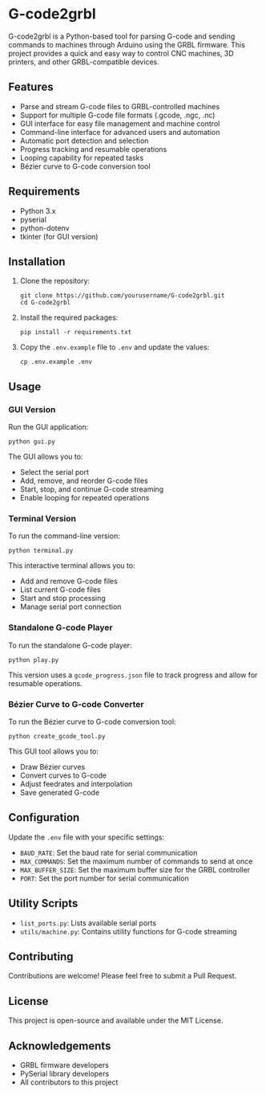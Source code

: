 # G-code2grbl

G-code2grbl is a Python-based tool for parsing G-code and sending commands to machines through Arduino using the GRBL firmware. This project provides a quick and easy way to control CNC machines, 3D printers, and other GRBL-compatible devices.

## Features

- Parse and stream G-code files to GRBL-controlled machines
- Support for multiple G-code file formats (.gcode, .ngc, .nc)
- GUI interface for easy file management and machine control
- Command-line interface for advanced users and automation
- Automatic port detection and selection
- Progress tracking and resumable operations
- Looping capability for repeated tasks
- Bézier curve to G-code conversion tool

## Requirements

- Python 3.x
- pyserial
- python-dotenv
- tkinter (for GUI version)

## Installation

1. Clone the repository:

   ```
   git clone https://github.com/yourusername/G-code2grbl.git
   cd G-code2grbl
   ```

2. Install the required packages:

   ```
   pip install -r requirements.txt
   ```

3. Copy the `.env.example` file to `.env` and update the values:
   ```
   cp .env.example .env
   ```

## Usage

### GUI Version

Run the GUI application:

```
python gui.py
```

The GUI allows you to:

- Select the serial port
- Add, remove, and reorder G-code files
- Start, stop, and continue G-code streaming
- Enable looping for repeated operations

### Terminal Version

To run the command-line version:

```
python terminal.py
```

This interactive terminal allows you to:

- Add and remove G-code files
- List current G-code files
- Start and stop processing
- Manage serial port connection

### Standalone G-code Player

To run the standalone G-code player:

```
python play.py
```

This version uses a `gcode_progress.json` file to track progress and allow for resumable operations.

### Bézier Curve to G-code Converter

To run the Bézier curve to G-code conversion tool:

```
python create_gcode_tool.py
```

This GUI tool allows you to:

- Draw Bézier curves
- Convert curves to G-code
- Adjust feedrates and interpolation
- Save generated G-code

## Configuration

Update the `.env` file with your specific settings:

- `BAUD_RATE`: Set the baud rate for serial communication
- `MAX_COMMANDS`: Set the maximum number of commands to send at once
- `MAX_BUFFER_SIZE`: Set the maximum buffer size for the GRBL controller
- `PORT`: Set the port number for serial communication

## Utility Scripts

- `list_ports.py`: Lists available serial ports
- `utils/machine.py`: Contains utility functions for G-code streaming

## Contributing

Contributions are welcome! Please feel free to submit a Pull Request.

## License

This project is open-source and available under the MIT License.

## Acknowledgements

- GRBL firmware developers
- PySerial library developers
- All contributors to this project
